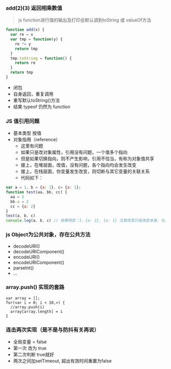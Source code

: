 ### add(2)(3) 返回相乘数值
> js function进行值的输出及打印会默认调到toString 或 valueOf方法
```javascript
function add(x) {
  var re = x
  var tmp = function(y) {
    re *= y
    return tmp
  }
  tmp.toString = function() {
    return re
  }
  return tmp
}
```
+ 闭包
+ 自身返回，重复调用
+ 重写默认toString()方法
+ 结果 typeof 仍然为 function

### JS 值引用问题
+ 基本类型 按值
+ 对象指用（reference）
    + 这里有问题
    + 如果只是改对象属性，引用没有问题，一个值多个指向
    + 但是如果切换指向，则不产生影响，引用不恰当，有称为对象值共享
    + 接上，在堆层面，改值，没有问题，各个指向均会发生改变
    + 接上，在栈层面，你变量发生改变，则切断与其它变量的关联关系
    + 代码如下：
```javascript
var a = 1, b = {a: 1}, c= {a: 1};
function test(aa, bb, cc) {
  aa = 2
  bb.a = 2
  cc = {a: 2}
}
test(a, b, c)
console.log(a, b, c) // 结果明显：1，{a: 2}, {a: 1} 注意改变只指改变本身，与其它关联不做相互影响
```

### js Object为公共对象，存在公共方法
* decodeURI() 
* decodeURIComponent()
* encodeURI()
* encodeURIComponent()
* parseInt()
* ...

### array.push() 实现的套路
```
var array = [];
for(var i = 0; i < 10,>) {
  //array.push(i)
  array[array.length] = i
}
```

### 连击两次实现（是不是与防抖有关再说）
+ 全局变量 = false
+ 第一次 改为 true
+ 第二次判断 true就好
+ 两次之间加setTimeout, 超出有效时间重置为false